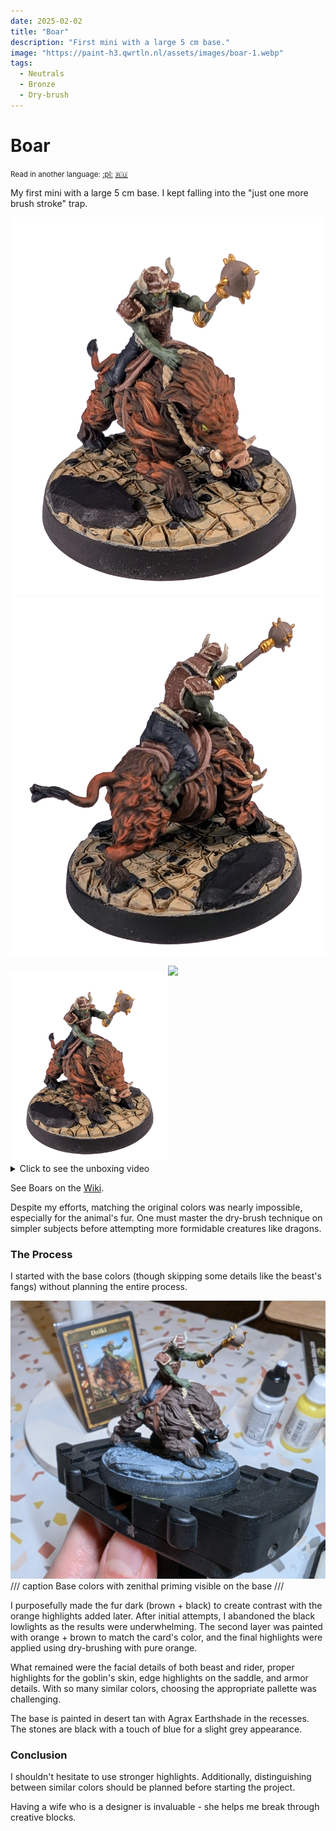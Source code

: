```yaml
---
date: 2025-02-02
title: "Boar"
description: "First mini with a large 5 cm base."
image: "https://paint-h3.qwrtln.nl/assets/images/boar-1.webp"
tags:
  - Neutrals
  - Bronze
  - Dry-brush
---
```

# Boar
<small>Read in another language: [:pl:](https://pl.paint-h3.qwrtln.nl/posts/2025/02/dzik/) [:ru:](https://ru.paint-h3.qwrtln.nl/posts/2025/02/кабан/)</small>

My first mini with a large 5 cm base.
I kept falling into the "just one more brush stroke" trap.

![boar front](../assets/images/boar-1.webp)
![boar back](../assets/images/boar-4.webp)

<div style="display: flex">
  <a href="/assets/images/boar-1.webp" style="flex: 50; padding-top: 10px"><img src="/assets/images/boar-1.webp" style="width: 100%" /></a>
  <img src="https://homm3bg.wiki/assets/units-neutral-bronze-boars.webp" style="flex: 50; width: 100%" />
</div>

<details><summary>Click to see the unboxing video</summary>
  <video width="1280" height="720" controls preload="none">
    <source src="/assets/videos/boar.webm" type="video/webm">
  </video>
</details>

See Boars on the [Wiki](https://homm3bg.wiki/units/boars).

Despite my efforts, matching the original colors was nearly impossible, especially for the animal's fur.
One must master the dry-brush technique on simpler subjects before attempting more formidable creatures like dragons.

### The Process

I started with the base colors (though skipping some details like the beast's fangs) without planning the entire process.

![boar base](../assets/images/boar-base.webp)
/// caption
Base colors with zenithal priming visible on the base
///

I purposefully made the fur dark (brown + black) to create contrast with the orange highlights added later.
After initial attempts, I abandoned the black lowlights as the results were underwhelming.
The second layer was painted with orange + brown to match the card's color, and the final highlights were applied using dry-brushing with pure orange.

What remained were the facial details of both beast and rider, proper highlights for the goblin's skin, edge highlights on the saddle, and armor details.
With so many similar colors, choosing the appropriate pallette was challenging.

The base is painted in desert tan with Agrax Earthshade in the recesses.
The stones are black with a touch of blue for a slight grey appearance.

### Conclusion

I shouldn't hesitate to use stronger highlights.
Additionally, distinguishing between similar colors should be planned before starting the project.

Having a wife who is a designer is invaluable - she helps me break through creative blocks.
